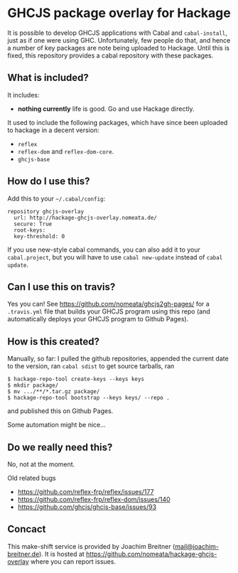 GHCJS package overlay for Hackage
=================================

It is possible to develop GHCJS applications with Cabal and `cabal-install`,
just as if one were using GHC. Unfortunately, few people do that, and hence a
number of key packages are note being uploaded to Hackage. Until this is fixed,
this repository provides a cabal repository with these packages.

What is included?
-----------------

It includes:

 * **nothing currently** life is good. Go and use Hackage directly.

It used to include the following packages, which have since been uploaded to
hackage in a decent version:

 * `reflex`
 * `reflex-dom` and `reflex-dom-core`.
 * `ghcjs-base`

How do I use this?
------------------

Add this to your `~/.cabal/config`:

```
repository ghcjs-overlay
  url: http://hackage-ghcjs-overlay.nomeata.de/
  secure: True
  root-keys:
  key-threshold: 0
```

If you use new-style cabal commands, you can also add it to your
`cabal.project`, but you will have to use `cabal new-update` instead of `cabal
update`.

Can I use this on travis?
-------------------------

Yes you can! See <https://github.com/nomeata/ghcjs2gh-pages/> for a `.travis.yml`
file that builds your GHCJS program using this repo (and automatically deploys
your GHCJS program to Github Pages).

How is this created?
--------------------

Manually, so far: I pulled the github repositories, appended the current date
to the version, ran `cabal sdist` to get source tarballs, ran

```
$ hackage-repo-tool create-keys --keys keys
$ mkdir package/
$ mv .../**/*.tar.gz package/
$ hackage-repo-tool bootstrap --keys keys/ --repo .
```

and published this on Github Pages.

Some automation might be nice...

Do we really need this?
-----------------------

No, not at the moment.

Old related bugs

* <https://github.com/reflex-frp/reflex/issues/177>
* <https://github.com/reflex-frp/reflex-dom/issues/140>
* <https://github.com/ghcjs/ghcjs-base/issues/93>

Concact
-------

This make-shift service is provided by Joachim Breitner (<mail@joachim-breitner.de>).
It is hosted at <https://github.com/nomeata/hackage-ghcjs-overlay> where you can report issues.
